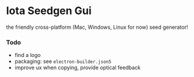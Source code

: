 # Iota Seedgen Gui

the friendly cross-platform (Mac, Windows, Linux for now) seed generator!



### Todo

* find a logo
* packaging: see `electron-builder.json5`
* improve ux when copying, provide optical feedback